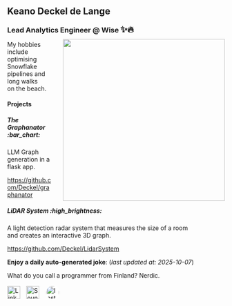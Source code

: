 <h2>Keano Deckel de Lange</h2>
<h3 style="display: inline-block; margin: 0;">Lead Analytics Engineer @ Wise <span style="font-size: 1.2em;">✨🔥</span></h3>
<img align="right" src="https://viralviralvideos.com/wp-content/uploads/2014/06/GIF-Hacker.gif" width="375" style="vertical-align: middle; margin-left: 25px; margin-top: 10px;">

<p style="margin-right: 25px;">My hobbies include optimising Snowflake pipelines and long walks <br> on the beach.</p>

<h4>Projects</h4>
<h5>The Graphanator :bar_chart:</h5>
<p>LLM Graph generation in a flask app. </p> 
<p><a href="https://github.com/Deckel/graphanator" target="_blank">https://github.com/Deckel/graphanator</a></p>

<h5>LiDAR System :high_brightness:</h5>
<p>A light detection radar system that measures the size of a room <br> and creates an interactive 3D graph.</p>
<p><a href="https://github.com/Deckel/LidarSystem" target="_blank">https://github.com/Deckel/LidarSystem</a></p>

**Enjoy a daily auto-generated joke**: (_last updated at: 2025-10-07_) <p> What do you call a programmer from Finland? Nerdic. </p> 

<p>
<a href="https://www.linkedin.com/in/deckel-de-lange-536067169/"><img src="https://cdn-icons-png.flaticon.com/512/174/174857.png" alt="LinkedIn" width="30"></a>
<a href="https://soundcloud.com/djdizzied"><img src="https://cdn-icons-png.flaticon.com/512/145/145809.png" alt="SoundCloud" width="30" style="margin-left: 10px;"></a>
<a href="https://www.instagram.com/deckeldelange"><img src="https://cdn-icons-png.flaticon.com/512/2111/2111463.png" alt="Instagram" width="30" style="margin-left: 10px; border-radius: 50%; background-color: white; padding: 2px;"></a>
</p>
